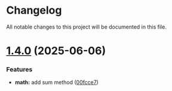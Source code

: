 # Changelog

All notable changes to this project will be documented in this file.

# [1.4.0](https://github.com/vicainelli/semantic-release-poc/compare/v1.3.0...v1.4.0) (2025-06-06)


### Features

* **math:** add sum method ([00fcce7](https://github.com/vicainelli/semantic-release-poc/commit/00fcce797fce3dd297c8617ac650ff952f046e03))

